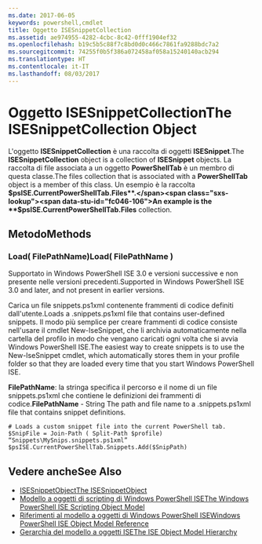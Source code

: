 ```yaml
---
ms.date: 2017-06-05
keywords: powershell,cmdlet
title: Oggetto ISESnippetCollection
ms.assetid: ae974955-4282-4cbc-8c42-0fff1904ef32
ms.openlocfilehash: b19c5b5c88f7c8bd0d0c466c7861fa9288bdc7a2
ms.sourcegitcommit: 74255f0b5f386a072458af058a15240140acb294
ms.translationtype: HT
ms.contentlocale: it-IT
ms.lasthandoff: 08/03/2017
---
```

# <a name="the-isesnippetcollection-object"></a><span data-ttu-id="fc046-103">Oggetto ISESnippetCollection</span><span class="sxs-lookup"><span data-stu-id="fc046-103">The ISESnippetCollection Object</span></span>
  <span data-ttu-id="fc046-104">L'oggetto **ISESnippetCollection** è una raccolta di oggetti **ISESnippet**.</span><span class="sxs-lookup"><span data-stu-id="fc046-104">The **ISESnippetCollection** object is a collection of **ISESnippet** objects.</span></span> <span data-ttu-id="fc046-105">La raccolta di file associata a un oggetto **PowerShellTab** è un membro di questa classe.</span><span class="sxs-lookup"><span data-stu-id="fc046-105">The files collection that is associated with a **PowerShellTab** object is a member of this class.</span></span> <span data-ttu-id="fc046-106">Un esempio è la raccolta **$psISE.CurrentPowerShellTab.Files**.</span><span class="sxs-lookup"><span data-stu-id="fc046-106">An example is the **$psISE.CurrentPowerShellTab.Files** collection.</span></span>

## <a name="methods"></a><span data-ttu-id="fc046-107">Metodo</span><span class="sxs-lookup"><span data-stu-id="fc046-107">Methods</span></span>

### <a name="load-filepathname-"></a><span data-ttu-id="fc046-108">Load\( FilePathName\)</span><span class="sxs-lookup"><span data-stu-id="fc046-108">Load\( FilePathName \)</span></span>
  <span data-ttu-id="fc046-109">Supportato in Windows PowerShell ISE 3.0 e versioni successive e non presente nelle versioni precedenti.</span><span class="sxs-lookup"><span data-stu-id="fc046-109">Supported in Windows PowerShell ISE 3.0 and later, and not present in earlier versions.</span></span> 

 <span data-ttu-id="fc046-110">Carica un file snippets.ps1xml contenente frammenti di codice definiti dall'utente.</span><span class="sxs-lookup"><span data-stu-id="fc046-110">Loads a .snippets.ps1xml file that contains user-defined snippets.</span></span> <span data-ttu-id="fc046-111">Il modo più semplice per creare frammenti di codice consiste nell'usare il cmdlet New-IseSnippet, che li archivia automaticamente nella cartella del profilo in modo che vengano caricati ogni volta che si avvia Windows PowerShell ISE.</span><span class="sxs-lookup"><span data-stu-id="fc046-111">The easiest way to create snippets is to use the New-IseSnippet cmdlet, which automatically stores them in your profile folder so that they are loaded every time that you start Windows PowerShell ISE.</span></span>

 <span data-ttu-id="fc046-112">**FilePathName**: la stringa specifica il percorso e il nome di un file snippets.ps1xml che contiene le definizioni dei frammenti di codice.</span><span class="sxs-lookup"><span data-stu-id="fc046-112">**FilePathName** - String The path and file name to a .snippets.ps1xml file that contains snippet definitions.</span></span>

```
# Loads a custom snippet file into the current PowerShell tab.
$SnipFile = Join-Path ( Split-Path $profile) “Snippets\MySnips.snippets.ps1xml” $psISE.CurrentPowerShellTab.Snippets.Add($SnipPath)

```

## <a name="see-also"></a><span data-ttu-id="fc046-113">Vedere anche</span><span class="sxs-lookup"><span data-stu-id="fc046-113">See Also</span></span>
- [<span data-ttu-id="fc046-114">ISESnippetObject</span><span class="sxs-lookup"><span data-stu-id="fc046-114">The ISESnippetObject</span></span>](The-ISESnippetObject.md) 
- [<span data-ttu-id="fc046-115">Modello a oggetti di scripting di Windows PowerShell ISE</span><span class="sxs-lookup"><span data-stu-id="fc046-115">The Windows PowerShell ISE Scripting Object Model</span></span>](The-Windows-PowerShell-ISE-Scripting-Object-Model.md) 
- [<span data-ttu-id="fc046-116">Riferimenti al modello a oggetti di Windows PowerShell ISE</span><span class="sxs-lookup"><span data-stu-id="fc046-116">Windows PowerShell ISE Object Model Reference</span></span>](Windows-PowerShell-ISE-Object-Model-Reference.md) 
- [<span data-ttu-id="fc046-117">Gerarchia del modello a oggetti ISE</span><span class="sxs-lookup"><span data-stu-id="fc046-117">The ISE Object Model Hierarchy</span></span>](The-ISE-Object-Model-Hierarchy.md)

  
